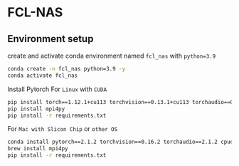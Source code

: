 # FCL-NAS

## Environment setup
create and activate conda environment named ```fcl_nas``` with ```python=3.9```
```sh
conda create -n fcl_nas python=3.9 -y
conda activate fcl_nas
```

Install Pytorch
For ```Linux``` with ```CUDA```
```sh
pip install torch==1.12.1+cu113 torchvision==0.13.1+cu113 torchaudio==0.12.1 --extra-index-url https://download.pytorch.org/whl/cu113
pip install mpi4py
pip install -r requirements.txt
```

For ```Mac with Slicon Chip``` or ```other OS``` 
```sh
conda install pytorch==2.1.2 torchvision==0.16.2 torchaudio==2.1.2 cpuonly -c pytorch
brew install mpi4py
pip install -r requirements.txt
```